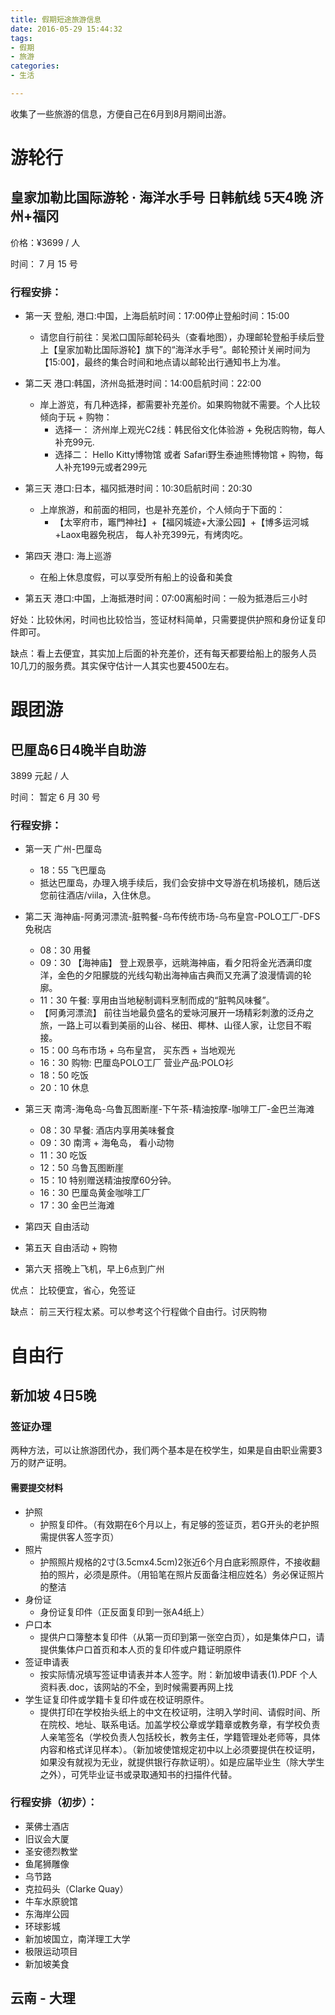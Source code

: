 ```yaml
---
title: 假期短途旅游信息
date: 2016-05-29 15:44:32
tags:
- 假期
- 旅游
categories:
- 生活

---
```


收集了一些旅游的信息，方便自己在6月到8月期间出游。

<!--more-->

# 游轮行

## 皇家加勒比国际游轮 · 海洋水手号 日韩航线 5天4晚 济州+福冈

价格：¥3699 / 人

时间： 7 月 15 号

### 行程安排：

* 第一天 登船, 港口:中国，上海启航时间：17:00停止登船时间：15:00
    * 请您自行前往：吴淞口国际邮轮码头（查看地图），办理邮轮登船手续后登上【皇家加勒比国际游轮】旗下的“海洋水手号”。邮轮预计关闸时间为【15:00】，最终的集合时间和地点请以邮轮出行通知书上为准。

* 第二天 港口:韩国，济州岛抵港时间：14:00启航时间：22:00
    * 岸上游览，有几种选择，都需要补充差价。如果购物就不需要。个人比较倾向于玩 + 购物：
        * 选择一： 济州岸上观光C2线：韩民俗文化体验游 + 免税店购物，每人补充99元.
        * 选择二： Hello Kitty博物馆 或者 Safari野生泰迪熊博物馆 + 购物，每人补充199元或者299元

* 第三天 港口:日本，福冈抵港时间：10:30启航时间：20:30
    * 上岸旅游，和前面的相同，也是补充差价，个人倾向于下面的：
        * 【太宰府市，竈門神社】+【福冈城迹+大濠公园】+【博多运河城+Laox电器免税店， 每人补充399元，有烤肉吃。

* 第四天 港口: 海上巡游
    * 在船上休息度假，可以享受所有船上的设备和美食

* 第五天 港口:中国，上海抵港时间：07:00离船时间：一般为抵港后三小时

好处：比较休闲，时间也比较恰当，签证材料简单，只需要提供护照和身份证复印件即可。

缺点：看上去便宜，其实加上后面的补充差价，还有每天都要给船上的服务人员10几刀的服务费。其实保守估计一人其实也要4500左右。

# 跟团游

## 巴厘岛6日4晚半自助游

3899 元起 / 人

时间： 暂定 6 月 30 号

### 行程安排：

* 第一天 广州-巴厘岛
    * 18：55 飞巴厘岛
    * 抵达巴厘岛，办理入境手续后，我们会安排中文导游在机场接机，随后送您前往酒店/viila，入住休息。

* 第二天 海神庙-阿勇河漂流-脏鸭餐-乌布传统市场-乌布皇宫-POLO工厂-DFS免税店
    * 08：30 用餐
    * 09：30 【海神庙】
登上观景亭，远眺海神庙，看夕阳将金光洒满印度洋，金色的夕阳朦胧的光线勾勒出海神庙古典而又充满了浪漫情调的轮廓。
    * 11：30 午餐: 享用由当地秘制调料烹制而成的“脏鸭风味餐”。
    * 【阿勇河漂流】 前往当地最负盛名的爱咏河展开一场精彩刺激的泛舟之旅，一路上可以看到美丽的山谷、梯田、椰林、山径人家，让您目不暇接。
    * 15：00 乌布市场 + 乌布皇宫， 买东西 + 当地观光
    * 16：30 购物: 巴厘岛POLO工厂 营业产品:POLO衫
    * 18：50 吃饭
    * 20：10 休息

* 第三天 南湾-海龟岛-乌鲁瓦图断崖-下午茶-精油按摩-咖啡工厂-金巴兰海滩
    * 08：30 早餐: 酒店内享用美味餐食
    * 09：30 南湾 + 海龟岛， 看小动物
    * 11：30 吃饭
    * 12：50 乌鲁瓦图断崖
    * 15：10 特别赠送精油按摩60分钟。
    * 16：30 巴厘岛黄金咖啡工厂
    * 17：30 金巴兰海滩

* 第四天 自由活动

* 第五天 自由活动 + 购物

* 第六天 搭晚上飞机，早上6点到广州

优点： 比较便宜，省心，免签证

缺点： 前三天行程太紧。可以参考这个行程做个自由行。讨厌购物

# 自由行

## 新加坡 4日5晚

### 签证办理

两种方法，可以让旅游团代办，我们两个基本是在校学生，如果是自由职业需要3万的财产证明。

#### 需要提交材料	

* 护照
    * 护照复印件。（有效期在6个月以上，有足够的签证页，若G开头的老护照需提供客人签字页）
* 照片
    * 护照照片规格的2寸(3.5cmx4.5cm)2张近6个月白底彩照原件，不接收翻拍的照片，必须是原件。（用铅笔在照片反面备注相应姓名）务必保证照片的整洁
* 身份证
    * 身份证复印件（正反面复印到一张A4纸上）
* 户口本
    * 提供户口簿整本复印件（从第一页印到第一张空白页），如是集体户口，请提供集体户口首页和本人页的复印件或户籍证明原件
* 签证申请表
    * 按实际情况填写签证申请表并本人签字。附：新加坡申请表(1).PDF    个人资料表.doc，该网站的不全，到时候需要再网上找
* 学生证复印件或学籍卡复印件或在校证明原件。
    * 提供打印在学校抬头纸上的中文在校证明，注明入学时间、请假时间、所在院校、地址、联系电话。加盖学校公章或学籍章或教务章，有学校负责人亲笔签名（学校负责人包括校长，教务主任，学籍管理处老师等，具体内容和格式详见样本）。（新加坡使馆规定初中以上必须要提供在校证明，如果没有就视为无业，就提供银行存款证明）。如是应届毕业生（除大学生之外），可凭毕业证书或录取通知书的扫描件代替。

### 行程安排（初步）：

* 莱佛士酒店
* 旧议会大厦
* 圣安德烈教堂
* 鱼尾狮雕像
* 乌节路
* 克拉码头（Clarke Quay）
* 牛车水原貌馆
* 东海岸公园
* 环球影城
* 新加坡国立，南洋理工大学
* 极限运动项目
* 新加坡美食

## 云南 - 大理



